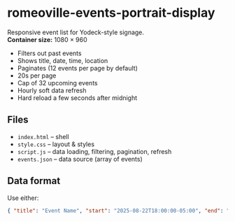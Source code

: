 # romeoville-events-portrait-display

Responsive event list for Yodeck-style signage.  
**Container size:** 1080 × 960  
- Filters out past events
- Shows title, date, time, location
- Paginates (12 events per page by default)
- 20s per page
- Cap of 32 upcoming events
- Hourly soft data refresh
- Hard reload a few seconds after midnight

## Files
- `index.html` – shell
- `style.css` – layout & styles
- `script.js` – data loading, filtering, pagination, refresh
- `events.json` – data source (array of events)

## Data format
Use either:
```json
{ "title": "Event Name", "start": "2025-08-22T18:00:00-05:00", "end": "2025-08-22T20:00:00-05:00", "location": "Venue" }
